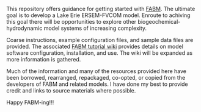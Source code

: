 This repository offers guidance for getting started with [FABM](https://github.com/fabm-model/fabm). The ultimate goal is to develop a Lake Erie ERSEM-FVCOM model. Enroute to achiving this goal there will be opportunities to explore other biogeochemical-hydrodynamic model systems of increasing complexity.

Coarse instructions, example configuration files, and sample data files are provided. The associated [FABM tutorial wiki](https://github.com/NOAA-GLERL/FABM-tutorial/wiki) provides details on model software configuration, installation, and use. The wiki will be expanded as more information is gathered. 

Much of the information and many of the resources provided here have been borrowed, rearranged, repackaged, co-opted, or copied from the developers of FABM and related models. I have done my best to provide credit and links to source materials where possible.

Happy FABM-ing!!!
